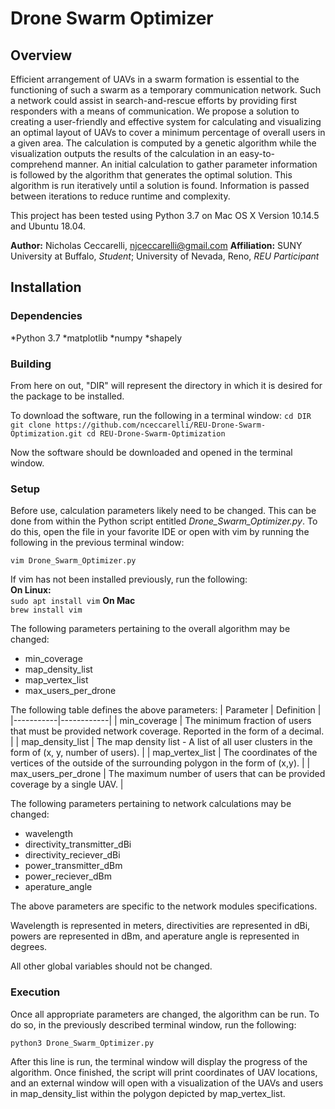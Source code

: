 # Drone Swarm Optimizer

## Overview

Efficient arrangement of UAVs in a swarm formation is essential to the functioning of such a swarm as a temporary communication network. Such a network could assist in search-and-rescue efforts by providing first responders with a means of communication. We propose a solution to creating a user-friendly and effective system for calculating and visualizing an optimal layout of UAVs to cover a minimum percentage of overall users in a given area. The calculation is computed by a genetic algorithm while the visualization outputs the results of the calculation in an easy-to-comprehend manner. An initial calculation to gather parameter information is followed by the algorithm that generates the optimal solution. This algorithm is run iteratively until a solution is found. Information is passed between iterations to reduce runtime and complexity.

This project has been tested using Python 3.7 on Mac OS X Version 10.14.5 and Ubuntu 18.04.

**Author:** Nicholas Ceccarelli, njceccarelli@gmail.com
**Affiliation:** SUNY University at Buffalo, *Student*; University of Nevada, Reno, *REU Participant*
<!-- add pictures and explain how it works -->

## Installation

### Dependencies

*Python 3.7
*matplotlib
*numpy
*shapely

### Building

From here on out, "DIR" will represent the directory in which it is desired for the package to be installed.

To download the software, run the following in a terminal window:
`cd DIR
git clone https://github.com/nceccarelli/REU-Drone-Swarm-Optimization.git
cd REU-Drone-Swarm-Optimization`

Now the software should be downloaded and opened in the terminal window.

### Setup

Before use, calculation parameters likely need to be changed. This can be done from within the Python script entitled *Drone_Swarm_Optimizer.py*. To do this, open the file in your favorite IDE or open with vim by running the following in the previous terminal window:

`vim Drone_Swarm_Optimizer.py`

If vim has not been installed previously, run the following:  
**On Linux:**  
`sudo apt install vim`
**On Mac**  
`brew install vim`

The following parameters pertaining to the overall algorithm may be changed:

* min_coverage
* map_density_list
* map_vertex_list
* max_users_per_drone

The following table defines the above parameters:
| Parameter | Definition |
|-----------|------------|
| min_coverage | The minimum fraction of users that must be provided network coverage. Reported in the form of a decimal. |
| map_density_list | The map density list - A list of all user clusters in the form of (x, y, number of users). |
| map_vertex_list | The coordinates of the vertices of the outside of the surrounding polygon in the form of (x,y). |
| max_users_per_drone | The maximum number of users that can be provided coverage by a single UAV. |

The following parameters pertaining to network calculations may be changed:

* wavelength
* directivity_transmitter_dBi
* directivity_reciever_dBi
* power_transmitter_dBm
* power_reciever_dBm
* aperature_angle

The above parameters are specific to the network modules specifications.

Wavelength is represented in meters, directivities are represented in dBi, powers are represented in dBm, and aperature angle is represented in degrees.

All other global variables should not be changed.

### Execution

Once all appropriate parameters are changed, the algorithm can be run. To do so, in the previously described terminal window, run the following:

`python3 Drone_Swarm_Optimizer.py`

After this line is run, the terminal window will display the progress of the algorithm. Once finished, the script will print coordinates of UAV locations, and an external window will open with a visualization of the UAVs and users in map_density_list within the polygon depicted by map_vertex_list.
